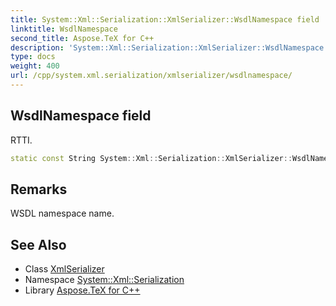 ```yaml
---
title: System::Xml::Serialization::XmlSerializer::WsdlNamespace field
linktitle: WsdlNamespace
second_title: Aspose.TeX for C++
description: 'System::Xml::Serialization::XmlSerializer::WsdlNamespace field. RTTI in C++.'
type: docs
weight: 400
url: /cpp/system.xml.serialization/xmlserializer/wsdlnamespace/
---
```

## WsdlNamespace field


RTTI.

```cpp
static const String System::Xml::Serialization::XmlSerializer::WsdlNamespace
```

## Remarks


WSDL namespace name. 
## See Also

* Class [XmlSerializer](../)
* Namespace [System::Xml::Serialization](../../)
* Library [Aspose.TeX for C++](../../../)

